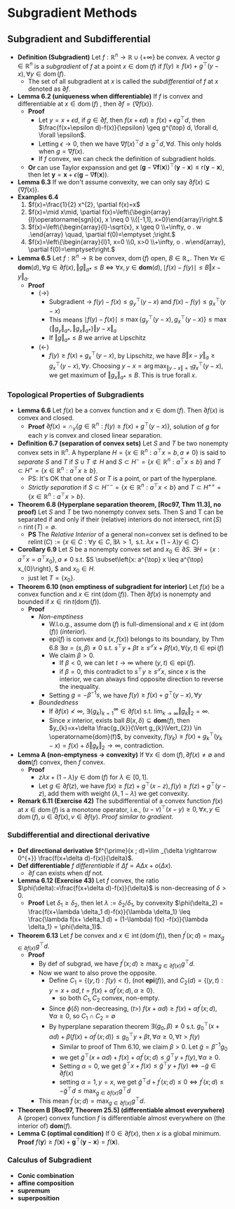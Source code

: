# Subgradient Methods

## Subgradient and Subdifferential
- **Definition (Subgradient)** Let $f: \mathbb{R}^{n} \rightarrow \mathbb{R} \cup\{+\infty\}$ be convex. A vector $g \in \mathbb{R}^{n}$ is a *subgradient* of $f$ at a point $x \in \operatorname{dom}(f)$ if $f(y) \geq f(x)+g^{\top}(y-x), \forall y \in \operatorname{dom}(f)$.
    - The set of all subgradient at $x$ is called the *subdifferential* of $f$ at $x$ denoted as $\partial f$.
- **Lemma 6.2 (uniqueness when differentiable)** If $f$ is convex and differentiable at $x \in \operatorname{dom}(f)$ , then $\partial f = \{\nabla f(x)\}$.
    - **Proof**
        - Let $y=x+\epsilon d$, if $g\in\partial f$, then $f(x+\epsilon d) \geq f(x)+\epsilon g^{\top} d$, then $\frac{f(x+\epsilon d)-f(x)}{\epsilon} \geq g^{\top} d, \forall d, \forall \epsilon$.
        - Letting $\epsilon \to 0$, then we have $\nabla f(x)^{\top} d \geq g^{\top} d, \forall d$. This only holds when $g = \nabla f(x)$.
        - If $f$ convex, we can check the definition of subgradient holds.
    - **Or** can use Taylor expanssion and get $(\mathbf{g}-\nabla \mathbf{f}(\mathbf{x}))^{\top}(\mathbf{y}-\mathbf{x}) \leq \mathrm{r}(\mathbf{y}-\mathbf{x})$, then let $\mathbf{y}=\mathbf{x}+\epsilon(\mathbf{g}-\nabla \mathbf{f}(\mathbf{x}))$.
- **Lemma 6.3** If we don't assume convexity, we can only say $\partial f(x) \subseteq\{\nabla f(x)\}$.
- **Examples 6.4**
    1. $f(x)=\frac{1}{2} x^{2}, \partial f(x)=x$
    2. $f(x)=\mid x\mid, \partial f(x)=\left\{\begin{array}{l}\operatorname{sgn}(x), x \neq 0 \\{[-1,1], x=0}\end{array}\right.$
    3. $f(x)=\left\{\begin{array}{l}-\sqrt{x}, x \geq 0 \\+\infty, o . w .\end{array} \quad, \partial f(0)=\emptyset ;\right.$
    4. $f(x)=\left\{\begin{array}{l}1, x=0 \\0, x>0 \\+\infty, o . w\end{array}, \partial f(0)=\emptyset\right.$
- **Lemma 6.5** Let $f: \mathbb{R}^{n} \rightarrow \mathbb{R}$ be convex, $\operatorname{dom}(f)$ open, $B \in \mathbb{R}_{+}$. Then $\forall x\in\mathbf{dom}(d), \forall g\in\partial f(x), \Vert g\Vert_{a*}\leq B$ $\Leftrightarrow$ $\forall x,y\in\mathbf{dom}(d), \mid f(x)-f(y)\mid \leq B\Vert x-y\Vert_{a}$.
    - **Proof**
        - (->)
            - Subgradient -> $f(y) - f(x) \leq g_y^{\top}(y-x)$ and $f(x) - f(y) \leq g_x^{\top}(y-x)$
            - This means $\mid f(y) - f(x)\mid \leq \max\{ g_y^{\top}(y-x),  g_x^{\top}(y-x)\} \leq \max\{\Vert g_y\Vert_{a*},  \Vert g_x\Vert_{a*}\} \Vert y-x\Vert_{a}$
            - If $\Vert g\Vert_{a*} \leq B$ we arrive at Lipschitz
        - (<-)
            - $f(y) \geq f(x) + g_x^{\top}(y-x)$, by Lipschitz, we have $B\Vert x-y\Vert_{a} \geq g_x^{\top}(y-x), \forall y$. Choosing $y-x = \arg\max_{\Vert y-x\Vert=1} g_x^{\top}(y-x)$, we get maximum of $\Vert g_x\Vert_{a*}\leq B$. This is true forall $x$.

### Topological Properties of Subgradients
- **Lemma 6.6** Let $f(x)$ be a convex function and $x \in \operatorname{dom}(f)$. Then $\partial f(x)$ is convex and closed.
    - **Proof** $\partial f(x) = \cap_{y}\left\{g \in \mathbb{R}^{n}: f(y) \geq f(x)+g^{\top}(y-x)\right\}$, solution of $g$ for each $y$ is convex and closed linear separation.
- **Deﬁnition 6.7 (separation of convex sets)** Let $S$ and $T$ be two nonempty convex sets in $\mathbb{R}^n$. A hyperplane $H=\left\{x \in \mathbb{R}^{n}: a^{\top} x=b, a\neq 0\right\}$ is said to *separate* $S$ and $T$ if $S \cup T \not \subset H$ and $S \subset H^{-}=\left\{x \in \mathbb{R}^{n}: a^{\top} x \leq b\right\}$ and $T \subset H^{+}=\left\{x \in \mathbb{R}^{n}: a^{\top} x \geq b\right\}$.
    - PS: It's OK that one of $S$ or $T$ is a point, or part of the hyperplane.
    - *Strictly separation* if $S \subset H^{--}=\left\{x \in \mathbb{R}^{n}: a^{\top} x<b\right\}$ and $T \subset H^{++}=\left\{x \in \mathbb{R}^{n}: a^{\top} x>b\right\}$.
- **Theorem 6.8 (Hyperplane separation theorem, [Roc97, Thm 11.3], no proof)** Let $S$ and $T$ be two nonempty convex sets. Then S and T can be separated if and only if their (relative) interiors do not intersect, $\operatorname{rint}(S) \cap \operatorname{rint}(T)=\emptyset$.
    - **PS** The *Relative Interior* of a general non=convex set is defined to be $\operatorname{relint}(C):=\{x \in C: \forall y \in C, \exists \lambda>1, \text { s.t. } \lambda x+(1-\lambda) y \in C\}$
- **Corollary 6.9** Let $S$ be a nonempty convex set and $x_0\in\partial S$. $\exists H=\left\{x: a^{\top} x=a^{\top} x_{0}\right\}, a\neq 0$ s.t. $S \subset\left\{x: a^{\top} x \leq a^{\top} x_{0}\right\}, $ and $x_{0} \in H$.
    - just let $T=\{x_0\}$.
- **Theorem 6.10 (non emptiness of subgradient for interior)** Let $f(x)$ be a convex function and $x \in \operatorname{rint}(\operatorname{dom}(f))$. Then $\partial f(x)$ is nonempty and bounded if $x \in \operatorname{rin} t(\operatorname{dom}(f))$.
    - **Proof**
        - *Non-emptiness*
            - W.l.o.g., assume $\operatorname{dom}(f)$ is full-dimensional and $x \in \operatorname{int}(\operatorname{dom}(f))$ (*interior*).
            - $\mathrm{epi}(f)$ is convex and $(x, f(x))$ belongs to its boundary, by Thm 6.8 $\exists \alpha=(s, \beta) \neq 0$ s.t. $s^{\top} y+\beta t \geq s^{\mathcal{T}} x+\beta f(x), \forall(y, t) \in \operatorname{epi}(f)$
            - We claim $\beta > 0$. 
                - If $\beta < 0$, we can let $t\to\infty$ where $(y, t) \in \operatorname{epi}(f)$.
                - if $\beta = 0$,  this contradict to $s^{\top} y \geq s^{\mathcal{T}} x$, since $x$ is the interior, we can always find opposite direction to reverse the inequality.
            - Setting $g=-\beta^{-1} s$, we have $f(y) \geq f(x)+g^{\top}(y-x), \forall y$
        - *Boundedness*
            - If $\partial f(x) \nless \infty$, $\exists \{g_k\}_{k=1}^{\infty} \in \partial f(x)$ s.t. $\lim_{k\to\infty}\Vert g_k\Vert_2 = \infty$.
            - Since $x$ interior, exists ball $B(x, \delta) \subseteq \mathbf{dom}(f)$, then $y_{k}=x+\delta \frac{g_{k}}{\Vert g_{k}\Vert_{2}} \in \operatorname{dom}(f)$, by convexity, $f\left(y_{k}\right) \geq f(x)+g_{k}^{\top}\left(y_{k}-x\right)=f(x)+\delta\Vert g_{k}\Vert_{2} \rightarrow \infty$, contradiction.
- **Lemma A (non-emptyness -> convexity)** If $\forall x \in \operatorname{dom}(f), \partial f(x)\neq \emptyset$ and $\mathbf{dom}(f)$ convex, then $f$ convex.
    - **Proof** 
        - $z\lambda x+(1-\lambda) y \in \operatorname{dom}(f)$ for $\lambda \in [0,1]$.
        - Let $g \in \partial f(z)$, we have $f(x) \geq f(z)+g^{\top}(x-z), f(y) \geq f(z)+g^{\top}(y-z)$, add them with weight $(\lambda, 1-\lambda)$ we get convexity.
- **Remark 6.11 (Exercise 42)** The subdifferential of a convex function $f(x)$ at $x \in \operatorname{dom}(f)$ is a monotone operator, i.e., $(u-v)^{\top}(x-y) \geq 0, \forall x, y \in \operatorname{dom}(f), u \in \partial f(x), v \in \partial f(y)$. *Proof similar to gradient*.


### Subdifferential and directional derivative
- **Def directional derivative** $f^{\prime}(x ; d)=\lim _{\delta \rightarrow 0^{+}} \frac{f(x+\delta d)-f(x)}{\delta}$.
- **Def differentiable** $f$ *differentiable* if $\Delta f = A \Delta x + o(\Delta x)$.
    - $\partial f$ can exists when $\mathrm{d} f$ not.
- **Lemma 6.12 (Exercise 43)** Let $f$ convex, the ratio $\phi(\delta):=\frac{f(x+\delta d)-f(x)}{\delta}$ is non-decreasing of $\delta>0$.
    - **Proof** Let $\delta_1 \geq \delta_2$, then let $\lambda := \delta_2/ \delta_1$, by convexity $\phi(\delta_2) = \frac{f(x+\lambda \delta_1 d)-f(x)}{\lambda \delta_1} \leq \frac{\lambda f(x+ \delta_1 d) + (1-\lambda) f(x) -f(x)}{\lambda \delta_1} = \phi(\delta_1)$.
- **Theorem 6.13**  Let $f$ be convex and $x \in \operatorname{int}(\operatorname{dom}(f))$, then $f^{\prime}(x ; d)=\max _{g \in \partial f(x)} g^{\top} d$.
    - **Proof**
        - By def of subgrad, we have $f^{\prime}(x ; d) \geq \max _{g \in \partial f(x)} g^{\top} d$.
        - Now we want to also prove the opposite.
            - Define $C_{1}=\{(y, t): f(y)<t\}$, (not $\mathbf{epi}(f)$), and $C_{2}(d)=\left\{(y, t): y=x+\alpha d, t=f(x)+\alpha f^{\prime}(x ; d), \alpha \geq 0\right\}$.
                - so both $C_1, C_2$ convex, non-empty.
            - Since $\phi(\delta)$ non-decreasing, $(t>)$ $f(x+\alpha d) \geq f(x)+\alpha f^{\prime}(x ; d), \forall \alpha \geq 0$, so $C_{1} \cap C_{2}=\emptyset$
            - By hyperplane separation theorem $\exists\left(g_{0}, \beta\right) \neq 0$ s.t. $g_{0}^{\top}(x+\alpha d)+\beta\left(f(x)+\alpha f^{\prime}(x ; d)\right) \leq g_{0}^{\top} y+\beta t, \forall \alpha \geq 0, \forall t>f(y)$
                - Similar to proof of Thm 6.10, we claim $\beta > 0$. Let $\tilde{g}=\beta^{-1} g_{0}$
                - we get $\tilde{g}^{\top}(x+\alpha d)+f(x)+\alpha f^{\prime}(x ; d) \leq \tilde{g}^{\top} y+f(y), \forall \alpha \geq 0$.
                - Setting $\alpha = 0$, we get $\tilde{g}^{\top} x+f(x) \leq \tilde{g}^{\top} y+f(y) \Leftrightarrow-\tilde{g} \in \partial f(x)$
                - setting $\alpha = 1, y=x$, we get $\tilde{g}^{\top} d+f^{\prime}(x ; d) \leq 0 \Leftrightarrow f^{\prime}(x ; d) \leq-\tilde{g}^{\top} d \leq \max _{g \in \partial f(x)} g^{\top} d$
        - This mean $f^{\prime}(x ; d) = \max _{g \in \partial f(x)} g^{\top} d$.
- **Theorem B [Roc97, Theorem 25.5] (differentiable almost everywhere)** A (proper) convex function $f$ is diﬀerentiable almost everywhere on (the interior of) $\mathbf{dom}(f)$.
- **Lemma C (optimal condition)** If $0 \in \partial f(x)$, then $x$ is a global minimum. **Proof** $f(\mathbf{y}) \geq f(\mathbf{x})+\mathbf{g}^{\top}(\mathbf{y}-\mathbf{x})=f(\mathbf{x})$.

### Calculus of Subgradient
- **Conic combination**
- **affine composition**
- **supremum**
- **superposition**
